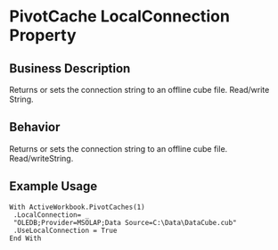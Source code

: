 # PivotCache LocalConnection Property

## Business Description
Returns or sets the connection string to an offline cube file. Read/write String.

## Behavior
Returns or sets the connection string to an offline cube file. Read/writeString.

## Example Usage
```vba
With ActiveWorkbook.PivotCaches(1) 
 .LocalConnection= _ 
 "OLEDB;Provider=MSOLAP;Data Source=C:\Data\DataCube.cub" 
 .UseLocalConnection = True 
End With
```